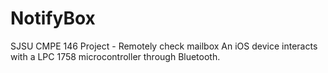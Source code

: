 # NotifyBox

SJSU CMPE 146 Project - Remotely check mailbox
An iOS device interacts with a LPC 1758 microcontroller through Bluetooth.

